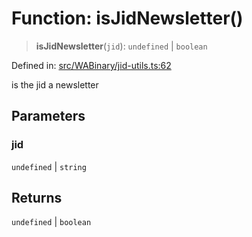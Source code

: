 # Function: isJidNewsletter()

> **isJidNewsletter**(`jid`): `undefined` \| `boolean`

Defined in: [src/WABinary/jid-utils.ts:62](https://github.com/Riders004/Tv/blob/3d6aaf6f3efb499dc9d0ca82bb24083bb45a8478/src/WABinary/jid-utils.ts#L62)

is the jid a newsletter

## Parameters

### jid

`undefined` | `string`

## Returns

`undefined` \| `boolean`
